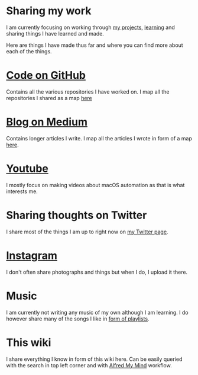 # Sharing my work
I am currently focusing on working through [my projects](./projects.md), [learning](../working-on/Learning.md) and sharing things I have learned and made.

Here are things I have made thus far and where you can find more about each of the things.

# [Code on GitHub](https://github.com/nikitavoloboev)
Contains all the various repositories I have worked on. I map all the repositories I shared as a map [here](https://my.mindnode.com/ZKGETDkUaQUsL3q8q9z788CxG84oEHgDiT79GuzX#49.4,-944.4,0)

# [Blog on Medium](https://medium.com/@NikitaVoloboev)
Contains longer articles I write. I map all the articles I wrote in form of a map [here](https://my.mindnode.com/2YJ1yeqHkxaBMHKDPC1k2Ripxpx9Ne7ULk4rfh3H#460.7,-466.1,-1).

# [Youtube](https://github.com/nikitavoloboev/my-youtube)
I mostly focus on making videos about macOS automation as that is what interests me.

# Sharing thoughts on Twitter
I share most of the things I am up to right now on [my Twitter page](https://twitter.com/nikitavoloboev).

# [Instagram](https://www.instagram.com/nikitavoloboev/)
I don't often share photographs and things but when I do, I upload it there.

# Music
I am currently not writing any music of my own although I am learning. I do however share many of the songs I like in [form of playlists](../music/music-plays.md).

# This wiki
I share everything I know in form of this wiki here. Can be easily queried with the search in top left corner and with [Alfred My Mind](https://github.com/nikitavoloboev/alfred-my-mind) workflow.


